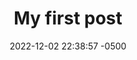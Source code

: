 ---
layout: post
title:  "My first post"
date:   2022-12-02 22:38:57 -0500
categories: jekyll update
---